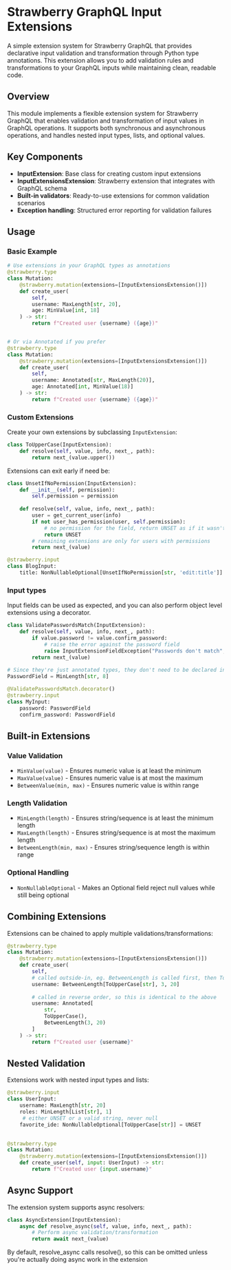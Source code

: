 # Strawberry GraphQL Input Extensions

A simple extension system for Strawberry GraphQL that provides declarative input validation and transformation through Python type annotations. This extension allows you to add validation rules and transformations to your GraphQL inputs while maintaining clean, readable code.

## Overview

This module implements a flexible extension system for Strawberry GraphQL that enables validation and transformation of input values in GraphQL operations. It supports both synchronous and asynchronous operations, and handles nested input types, lists, and optional values.

## Key Components

- **InputExtension**: Base class for creating custom input extensions
- **InputExtensionsExtension**: Strawberry extension that integrates with GraphQL schema
- **Built-in validators**: Ready-to-use extensions for common validation scenarios
- **Exception handling**: Structured error reporting for validation failures

## Usage

### Basic Example

```python
# Use extensions in your GraphQL types as annotations
@strawberry.type
class Mutation:
    @strawberry.mutation(extensions=[InputExtensionsExtension()])
    def create_user(
        self, 
        username: MaxLength[str, 20],
        age: MinValue[int, 18]
    ) -> str:
        return f"Created user {username} ({age})"


# Or via Annotated if you prefer
@strawberry.type
class Mutation:
    @strawberry.mutation(extensions=[InputExtensionsExtension()])
    def create_user(
        self, 
        username: Annotated[str, MaxLength(20)],
        age: Annotated[int, MinValue(18)]
    ) -> str:
        return f"Created user {username} ({age})"
```

### Custom Extensions

Create your own extensions by subclassing `InputExtension`:

```python
class ToUpperCase(InputExtension):
    def resolve(self, value, info, next_, path):
        return next_(value.upper())
```

Extensions can exit early if need be:
```python
class UnsetIfNoPermission(InputExtension):
    def __init__(self, permission):
        self.permission = permission
        
    def resolve(self, value, info, next_, path):
        user = get_current_user(info)
        if not user_has_permission(user, self.permission):
            # no permission for the field, return UNSET as if it wasn't set
            return UNSET
        # remaining extensions are only for users with permissions
        return next_(value)

@strawberry.input
class BlogInput:
    title: NonNullableOptional[UnsetIfNoPermission[str, 'edit:title']] = UNSET
```


### Input types

Input fields can be used as expected, and you can also perform object level extensions using a decorator.

```python
class ValidatePasswordsMatch(InputExtension):
    def resolve(self, value, info, next_, path):
        if value.password != value.confirm_password:
            # raise the error against the password field
            raise InputExtensionFieldException("Passwords don't match", "password", info)
        return next_(value)
    
# Since they're just annotated types, they don't need to be declared in-line
PasswordField = MinLength[str, 8]

@ValidatePasswordsMatch.decorator()
@strawberry.input
class MyInput:
    password: PasswordField
    confirm_password: PasswordField
```


## Built-in Extensions

### Value Validation
- `MinValue(value)` - Ensures numeric value is at least the minimum
- `MaxValue(value)` - Ensures numeric value is at most the maximum
- `BetweenValue(min, max)` - Ensures numeric value is within range

### Length Validation
- `MinLength(length)` - Ensures string/sequence is at least the minimum length
- `MaxLength(length)` - Ensures string/sequence is at most the maximum length
- `BetweenLength(min, max)` - Ensures string/sequence length is within range

### Optional Handling
- `NonNullableOptional` - Makes an Optional field reject null values while still being optional

## Combining Extensions

Extensions can be chained to apply multiple validations/transformations:

```python
@strawberry.type
class Mutation:
    @strawberry.mutation(extensions=[InputExtensionsExtension()])
    def create_user(
        self, 
        # called outside-in, eg. BetweenLength is called first, then ToUpperCase    
        username: BetweenLength[ToUpperCase[str], 3, 20]
        
        # called in reverse order, so this is identical to the above
        username: Annotated[
            str, 
            ToUpperCase(),
            BetweenLength(3, 20)
        ]
    ) -> str:
        return f"Created user {username}"
```

## Nested Validation

Extensions work with nested input types and lists:

```python
@strawberry.input
class UserInput:
    username: MaxLength[str, 20]
    roles: MinLength[List[str], 1]
     # either UNSET or a valid string, never null
    favorite_ide: NonNullableOptional[ToUpperCase[str]] = UNSET
    

@strawberry.type
class Mutation:
    @strawberry.mutation(extensions=[InputExtensionsExtension()])
    def create_user(self, input: UserInput) -> str:
        return f"Created user {input.username}"
```

## Async Support

The extension system supports async resolvers:

```python
class AsyncExtension(InputExtension):
    async def resolve_async(self, value, info, next_, path):
        # Perform async validation/transformation
        return await next_(value)
```
By default, resolve_async calls resolve(), so this can be omitted unless you're actually doing async work in the extension
